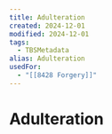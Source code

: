 ```yaml
---
title: Adulteration
created: 2024-12-01
modified: 2024-12-01
tags:
  - TBSMetadata
alias: Adulteration
usedFor:
  - "[[8428 Forgery]]"
---
```

# Adulteration
